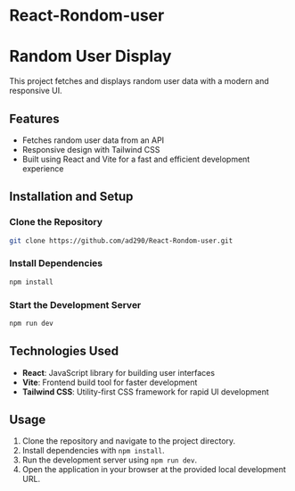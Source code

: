 # React-Rondom-user

# Random User Display

This project fetches and displays random user data with a modern and responsive UI.

## Features
- Fetches random user data from an API
- Responsive design with Tailwind CSS
- Built using React and Vite for a fast and efficient development experience

## Installation and Setup

### Clone the Repository
```bash
git clone https://github.com/ad290/React-Rondom-user.git
```

### Install Dependencies
```bash
npm install
```

### Start the Development Server
```bash
npm run dev
```

## Technologies Used
- **React**: JavaScript library for building user interfaces
- **Vite**: Frontend build tool for faster development
- **Tailwind CSS**: Utility-first CSS framework for rapid UI development

## Usage
1. Clone the repository and navigate to the project directory.
2. Install dependencies with `npm install`.
3. Run the development server using `npm run dev`.
4. Open the application in your browser at the provided local development URL.



